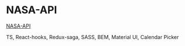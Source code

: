 # NASA-API

[NASA-API](https://IharTsykala.github.io/NASA-API)

TS, React-hooks, Redux-saga, SASS, BEM, Material UI, Calendar Picker
